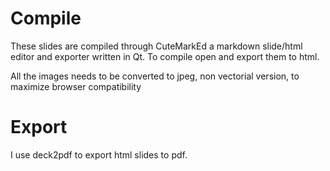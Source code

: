 Compile
=======

These slides are compiled through CuteMarkEd a markdown slide/html editor and exporter written in Qt. To compile open and export them to 
html.

All the images needs to be converted to jpeg, non vectorial version, to maximize browser compatibility


Export
======

I use deck2pdf to export html slides to pdf.
